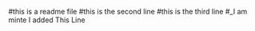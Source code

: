 #this is a readme file
#this is the second line
#this is the third line
#_I am minte I added This Line
